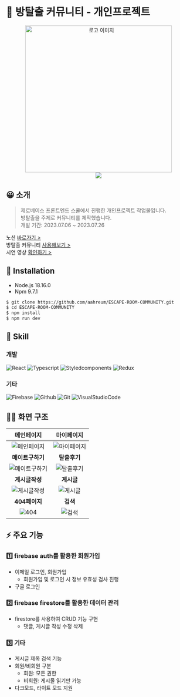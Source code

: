 # 🚪 방탈출 커뮤니티 - 개인프로젝트

<p align="center"><img src="https://img1.daumcdn.net/thumb/R1280x0/?scode=mtistory2&fname=https%3A%2F%2Fblog.kakaocdn.net%2Fdn%2FcmZRK3%2FbtsoZMK1po6%2FyCfVos9vHjGqiLTzTEkPIk%2Fimg.png" alt="로고 이미지" width="400px">
<br>
<a href="https://hits.seeyoufarm.com"><img src="https://hits.seeyoufarm.com/api/count/incr/badge.svg?url=https%3A%2F%2Fgithub.com%2Faahreum%2FESCAPE-ROOM-COMMUNITY&count_bg=%23FFA110&title_bg=%23555555&icon=tinder.svg&icon_color=%23EAAA48&title=hits&edge_flat=false"/></a>
</p>

## 😀 소개

> 제로베이스 프론트엔드 스쿨에서 진행한 개인프로젝트 작업물입니다.  
> 방탈출을 주제로 커뮤니티를 제작했습니다.  
> 개발 기간: 2023.07.06 ~ 2023.07.26

노션 [바로가기 >](https://ahahahahreum.notion.site/36657abdeda44778a75f022cd705dd27?pvs=4)  
방탈출 커뮤니티 [사용해보기 >](https://escape-room-dcc1b.web.app/)  
시연 영상 [확인하기 >](https://www.youtube.com/watch?v=J_TSjYNpNDg)

## 🔧 Installation

- Node.js 18.16.0
- Npm 9.7.1

```zsh
$ git clone https://github.com/aahreum/ESCAPE-ROOM-COMMUNITY.git
$ cd ESCAPE-ROOM-COMMUNITY
$ npm install
$ npm run dev
```

## 🔎 Skill

### 개발

![React](https://img.shields.io/badge/react-61DAFB?style=for-the-badge&logo=react&logoColor=FFFFFF)
![Typescript](https://img.shields.io/badge/typescript-3178C6?style=for-the-badge&logo=typescript&logoColor=FFFFFF)
![Styledcomponents](https://img.shields.io/badge/styledcomponents-DB7093?style=for-the-badge&logo=styledcomponents&logoColor=FFFFFF)
![Redux](https://img.shields.io/badge/redux-764ABC?style=for-the-badge&logo=redux&logoColor=FFFFFF)

### 기타

![Firebase](https://img.shields.io/badge/firebase-FFCA28?style=for-the-badge&logo=firebase&logoColor=FFFFFF)
![Github](https://img.shields.io/badge/github-181717?style=for-the-badge&logo=github&logoColor=FFFFFF)
![Git](https://img.shields.io/badge/git-F05032?style=for-the-badge&logo=git&logoColor=FFFFFF)
![VisualStudioCode](https://img.shields.io/badge/visualstudiocode-007ACC?style=for-the-badge&logo=visualstudiocode&logoColor=FFFFFF)

## 🧑‍💻 화면 구조

|                                                                                        **메인페이지**                                                                                        |                                                                                       **마이페이지**                                                                                       |
| :------------------------------------------------------------------------------------------------------------------------------------------------------------------------------------------: | :----------------------------------------------------------------------------------------------------------------------------------------------------------------------------------------: |
|  <img src="https://img1.daumcdn.net/thumb/R1280x0/?scode=mtistory2&fname=https%3A%2F%2Fblog.kakaocdn.net%2Fdn%2Fm5Wti%2Fbtso1tRZDwR%2FSrYMZ7XyU7fDKo3EmpVSn0%2Fimg.png" alt="메인페이지"/>   | <img src="https://img1.daumcdn.net/thumb/R1280x0/?scode=mtistory2&fname=https%3A%2F%2Fblog.kakaocdn.net%2Fdn%2FbzJ8Lr%2Fbtso6MCMJLL%2FtRCBitbXcRbbG1lM1bJWP0%2Fimg.png" alt="마이페이지"/> |
|                                                                                       **메이트구하기**                                                                                       |                                                                                        **탈출후기**                                                                                        |
| <img src="https://img1.daumcdn.net/thumb/R1280x0/?scode=mtistory2&fname=https%3A%2F%2Fblog.kakaocdn.net%2Fdn%2FbZSpUB%2FbtsoZZX7bca%2Fxd8TnKp7EOqhDMCzRFXvC1%2Fimg.png" alt="메이트구하기"/> |  <img src="https://img1.daumcdn.net/thumb/R1280x0/?scode=mtistory2&fname=https%3A%2F%2Fblog.kakaocdn.net%2Fdn%2Fb4uPzm%2Fbtso1u4pgSD%2FV5CEncOmZCMpbAcJgzNifk%2Fimg.png" alt="탈출후기"/>  |
|                                                                                        **게시글작성**                                                                                        |                                                                                         **게시글**                                                                                         |
|  <img src="https://img1.daumcdn.net/thumb/R1280x0/?scode=mtistory2&fname=https%3A%2F%2Fblog.kakaocdn.net%2Fdn%2Fb3Lf7i%2Fbtso0s0bUPN%2FMaA6jZNZIYx92aLrYRKvuK%2Fimg.png" alt="게시글작성"/>  |   <img src="https://img1.daumcdn.net/thumb/R1280x0/?scode=mtistory2&fname=https%3A%2F%2Fblog.kakaocdn.net%2Fdn%2FsEK0t%2Fbtso6Sv9pGJ%2Frm1RGrsO711Wqb5fFkwxR1%2Fimg.png" alt="게시글"/>    |
|                                                                                        **404페이지**                                                                                         |                                                                                          **검색**                                                                                          |
|     <img src="https://img1.daumcdn.net/thumb/R1280x0/?scode=mtistory2&fname=https%3A%2F%2Fblog.kakaocdn.net%2Fdn%2Fcc9QRC%2Fbtso0slvlA8%2FOxsEZ0kL4MVhBPZssb0ZO0%2Fimg.png" alt="404"/>      |    <img src="https://img1.daumcdn.net/thumb/R1280x0/?scode=mtistory2&fname=https%3A%2F%2Fblog.kakaocdn.net%2Fdn%2F6cnKC%2Fbtso1tEo2aB%2F1b1FkLrQ5DrFa9chaDUxkk%2Fimg.png" alt="검색"/>     |

## ⚡️ 주요 기능

### 1️⃣ firebase auth를 활용한 회원가입

- 이메일 로그인, 회원가입
  - 회원가입 및 로그인 시 정보 유효성 검사 진행
- 구글 로그인

### 2️⃣ firebase firestore를 활용한 데이터 관리

- firestore를 사용하여 CRUD 기능 구현
  - 댓글, 게시글 작성 수정 삭제

### 3️⃣ 기타

- 게시글 제목 검색 기능
- 회원/비회원 구분
  - 회원: 모든 권한
  - 비회원: 게시물 읽기만 가능
- 다크모드, 라이트 모드 지원
